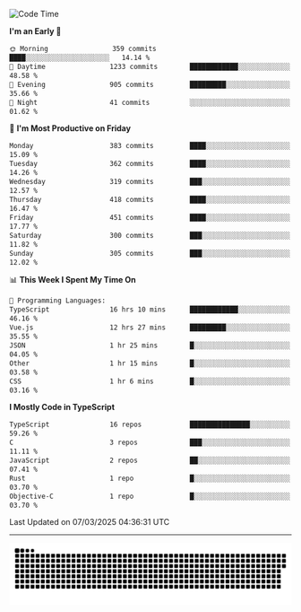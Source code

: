 <!--
<picture>
  <source
    srcset="https://github-readme-stats.vercel.app/api?username=kevinxft&show_icons=true&theme=dark"
    media="(prefers-color-scheme: dark)"
  />
  <source
    srcset="https://github-readme-stats.vercel.app/api?username=kevinxft&show_icons=true"
    media="(prefers-color-scheme: light), (prefers-color-scheme: no-preference)"
  />
  <img src="https://github-readme-stats.vercel.app/api?username=kevinxft&show_icons=true" />
</picture>
-->

<!--START_SECTION:waka-->
![Code Time](http://img.shields.io/badge/Code%20Time-3%2C195%20hrs%2015%20mins-blue)

**I'm an Early 🐤** 

```text
🌞 Morning                359 commits         ████░░░░░░░░░░░░░░░░░░░░░   14.14 % 
🌆 Daytime                1233 commits        ████████████░░░░░░░░░░░░░   48.58 % 
🌃 Evening                905 commits         █████████░░░░░░░░░░░░░░░░   35.66 % 
🌙 Night                  41 commits          ░░░░░░░░░░░░░░░░░░░░░░░░░   01.62 % 
```
📅 **I'm Most Productive on Friday** 

```text
Monday                   383 commits         ████░░░░░░░░░░░░░░░░░░░░░   15.09 % 
Tuesday                  362 commits         ████░░░░░░░░░░░░░░░░░░░░░   14.26 % 
Wednesday                319 commits         ███░░░░░░░░░░░░░░░░░░░░░░   12.57 % 
Thursday                 418 commits         ████░░░░░░░░░░░░░░░░░░░░░   16.47 % 
Friday                   451 commits         ████░░░░░░░░░░░░░░░░░░░░░   17.77 % 
Saturday                 300 commits         ███░░░░░░░░░░░░░░░░░░░░░░   11.82 % 
Sunday                   305 commits         ███░░░░░░░░░░░░░░░░░░░░░░   12.02 % 
```


📊 **This Week I Spent My Time On** 

```text
💬 Programming Languages: 
TypeScript               16 hrs 10 mins      ████████████░░░░░░░░░░░░░   46.16 % 
Vue.js                   12 hrs 27 mins      █████████░░░░░░░░░░░░░░░░   35.55 % 
JSON                     1 hr 25 mins        █░░░░░░░░░░░░░░░░░░░░░░░░   04.05 % 
Other                    1 hr 15 mins        █░░░░░░░░░░░░░░░░░░░░░░░░   03.58 % 
CSS                      1 hr 6 mins         █░░░░░░░░░░░░░░░░░░░░░░░░   03.16 % 
```

**I Mostly Code in TypeScript** 

```text
TypeScript               16 repos            ███████████████░░░░░░░░░░   59.26 % 
C                        3 repos             ███░░░░░░░░░░░░░░░░░░░░░░   11.11 % 
JavaScript               2 repos             ██░░░░░░░░░░░░░░░░░░░░░░░   07.41 % 
Rust                     1 repo              █░░░░░░░░░░░░░░░░░░░░░░░░   03.70 % 
Objective-C              1 repo              █░░░░░░░░░░░░░░░░░░░░░░░░   03.70 % 
```




 Last Updated on 07/03/2025 04:36:31 UTC
<!--END_SECTION:waka-->

---

<picture>
  <source media="(prefers-color-scheme: dark)" srcset="https://raw.githubusercontent.com/kevinxft/kevinxft/output/github-contribution-grid-snake-dark.svg">
  <source media="(prefers-color-scheme: light)" srcset="https://raw.githubusercontent.com/kevinxft/kevinxft/output/github-contribution-grid-snake.svg">
  <img alt="github contribution grid snake animation" src="https://raw.githubusercontent.com/kevinxft/kevinxft/output/github-contribution-grid-snake.svg">
</picture>